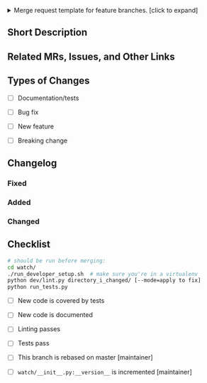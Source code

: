 <p>
<details>
<summary>Merge request template for feature branches. [click to expand]</summary>

See https://semver.org for versioning information:
>    Given a version number MAJOR.MINOR.PATCH, increment the:
>
>        MAJOR version when you make incompatible API changes,
>        MINOR version when you add functionality in a backwards compatible manner, and
>        PATCH version when you make backwards compatible bug fixes.

Major version number is 0 for no expectation of backwards comatibility.

"feature" template should be used for significant features that increment WATCH's minor version number.
(Ex. 0.5.0 -> 0.6.0)

"patch" template should be used for bugfixes or minor features that increment WATCH's patch version number.
(Ex. 0.5.0 -> 0.5.1)
</details>
</p>

## Short Description


## Related MRs, Issues, and Other Links


## Types of Changes
<!--- What types of changes does your code introduce? Put an `x` in all the boxes that apply: -->
- [ ] Documentation/tests
- [ ] Bug fix
- [ ] New feature
- [ ] Breaking change


## Changelog

### Fixed

### Added

### Changed


## Checklist

```bash
# should be run before merging:
cd watch/
./run_developer_setup.sh  # make sure you're in a virtualenv
python dev/lint.py directory_i_changed/ [--mode=apply to fix]
python run_tests.py
```
- [ ] New code is covered by tests
- [ ] New code is documented
- [ ] Linting passes
- [ ] Tests pass
- [ ] This branch is rebased on master               [maintainer]
- [ ] `watch/__init__.py:__version__` is incremented [maintainer]

